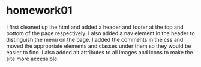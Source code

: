 # homework01
I first cleaned up the html and added a header and footer at the top and bottom of the page respectively. I also added a nav element in the header to distinguish the menu on the page. I added the comments in the css and moved the appropriate elements and classes under them so they would be easier to find. I also added alt attributes to all images and icons to make the site more accessible. 
